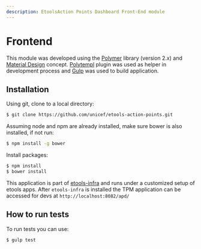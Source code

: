 ```yaml
---
description: EtoolsAction Points Dashboard Front-End module
---
```


# Frontend

This module was developed using the [Polymer](https://www.polymer-project.org/) library \(version 2.x\) and [Material Design](https://material.io/) concept. [Polytempl](https://www.npmjs.com/package/polytempl) plugin was used as helper in development process and [Gulp](https://gulpjs.com/) was used to build application.

## Installation

Using git, clone to a local directory:

```bash
$ git clone https://github.com/unicef/etools-action-points.git
```

Assuming node and npm are already installed, make sure bower is also installed, if not run:

```bash
$ npm install -g bower
```

Install packages:

```bash
$ npm install
$ bower install
```

This application is part of [etools-infra](https://github.com/unicef/etools-infra) and runs under a customized setup of etools apps. After `etools-infra` is installed the TPM application can be accessed for devs at `http://localhost:8082/apd/`

## How to run tests

To run tests you can use:

```bash
$ gulp test
```

